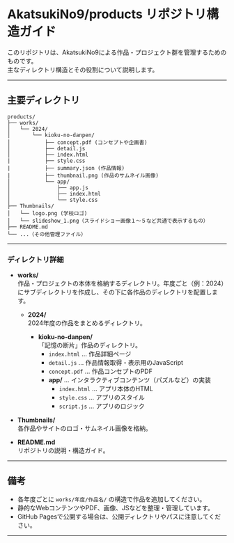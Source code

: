 # AkatsukiNo9/products リポジトリ構造ガイド

このリポジトリは、AkatsukiNo9による作品・プロジェクト群を管理するためのものです。  
主なディレクトリ構造とその役割について説明します。

---

## 主要ディレクトリ

```
products/
├── works/
│   └── 2024/
│       └── kioku-no-danpen/
│           ├── concept.pdf (コンセプトや企画書)
│           ├── detail.js
│           ├── index.html
|           ├── style.css 
|           ├── summary.json (作品情報)
|           ├── thumbnail.png (作品のサムネイル画像)
│           └── app/
│               ├── app.js
│               ├── index.html
│               └── style.css
├── Thumbnails/
│   └── logo.png (学校ロゴ)
│   └── slideshow_1.png（スライドショー画像１～５など共通で表示するもの）
├── README.md
└── ...（その他管理ファイル）
```

---

### ディレクトリ詳細

- **works/**  
  作品・プロジェクトの本体を格納するディレクトリ。年度ごと（例：2024）にサブディレクトリを作成し、その下に各作品のディレクトリを配置します。

  - **2024/**  
    2024年度の作品をまとめるディレクトリ。

    - **kioku-no-danpen/**  
      「記憶の断片」作品のディレクトリ。  
      - `index.html` … 作品詳細ページ  
      - `detail.js` … 作品情報取得・表示用のJavaScript  
      - `concept.pdf` … 作品コンセプトのPDF  
      - **app/** … インタラクティブコンテンツ（パズルなど）の実装
        - `index.html` … アプリ本体のHTML
        - `style.css` … アプリのスタイル
        - `script.js` … アプリのロジック

- **Thumbnails/**  
  各作品やサイトのロゴ・サムネイル画像を格納。

- **README.md**  
  リポジトリの説明・構造ガイド。

---

## 備考

- 各年度ごとに `works/年度/作品名/` の構造で作品を追加してください。
- 静的なWebコンテンツやPDF、画像、JSなどを整理・管理しています。
- GitHub Pagesで公開する場合は、公開ディレクトリやパスに注意してください。

---
